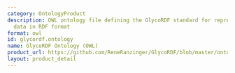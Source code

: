 ```yaml
---
category: OntologyProduct
description: OWL ontology file defining the GlycoRDF standard for representing glycomics
  data in RDF format
format: owl
id: glycordf.ontology
name: GlycoRDF Ontology (OWL)
product_url: https://github.com/ReneRanzinger/GlycoRDF/blob/master/ontology/glycan.owl
layout: product_detail
---
```

